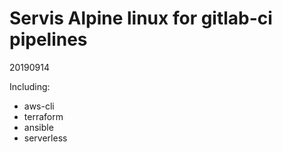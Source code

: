 Servis Alpine linux for gitlab-ci pipelines
===========================================
20190914

Including:
  - aws-cli
  - terraform
  - ansible
  - serverless


